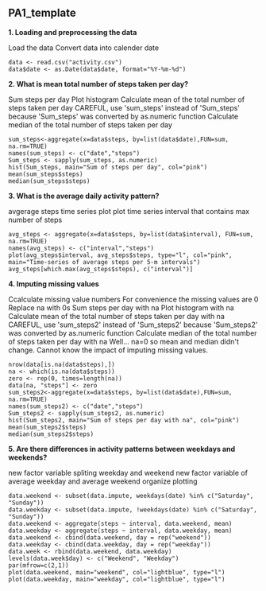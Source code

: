 PA1_template
------------------------------------------------------------------
**1. Loading and preprocessing the data**

Load the data
Convert data into calender date

```{r}
data <- read.csv("activity.csv")
data$date <- as.Date(data$date, format="%Y-%m-%d")
```


**2. What is mean total number of steps taken per day?**


Sum steps per day
Plot histogram
Calculate mean of the total number of steps taken per day
CAREFUL, use 'sum_steps' instead of 'Sum_steps' because 'Sum_steps' was   converted by as.numeric function
Calculate median of the total number of steps taken per day

```{r}
sum_steps<-aggregate(x=data$steps, by=list(data$date),FUN=sum, na.rm=TRUE)
names(sum_steps) <- c("date","steps")
Sum_steps <- sapply(sum_steps, as.numeric)
hist(Sum_steps, main="Sum of steps per day", col="pink")
mean(sum_steps$steps)
median(sum_steps$steps)

```


**3. What is the average daily activity pattern?**

avgerage steps time series plot
plot time series
interval that contains max number of steps

```{r}
avg_steps <- aggregate(x=data$steps, by=list(data$interval), FUN=sum, na.rm=TRUE)
names(avg_steps) <- c("interval","steps")
plot(avg_steps$interval, avg_steps$steps, type="l", col="pink", main="Time-series of average steps per 5-m intervals")
avg_steps[which.max(avg_steps$steps), c("interval")]

```


**4. Imputing missing values**

Ccalculate missing value numbers
For convenience the missing values are 0
Replace na with 0s
Sum steps per day with na
Plot histogram with na
Calculate mean of the total number of steps taken per day with na
CAREFUL, use 'sum_steps2' instead of 'Sum_steps2' because 'Sum_steps2'     was converted by as.numeric function
Calculate median of the total number of steps taken per day with na
Well... na=0 so mean and median didn't change. Cannot know the impact of imputing missing values.

```{r}
nrow(data[is.na(data$steps),])
na <- which(is.na(data$steps))
zero <- rep(0, times=length(na))
data[na, "steps"] <- zero
sum_steps2<-aggregate(x=data$steps, by=list(data$date),FUN=sum, na.rm=TRUE)
names(sum_steps2) <- c("date","steps")
Sum_steps2 <- sapply(sum_steps2, as.numeric)
hist(Sum_steps2, main="Sum of steps per day with na", col="pink")
mean(sum_steps2$steps)
median(sum_steps2$steps)

```


**5. Are there differences in activity patterns between weekdays and weekends?**

new factor variable spliting weekday and weekend
new factor variable of average weekday and average weekend
organize
plotting

```{r}
data.weekend <- subset(data.impute, weekdays(date) %in% c("Saturday", "Sunday"))
data.weekday <- subset(data.impute, !weekdays(date) %in% c("Saturday", "Sunday"))
data.weekend <- aggregate(steps ~ interval, data.weekend, mean)
data.weekday <- aggregate(steps ~ interval, data.weekday, mean)
data.weekend <- cbind(data.weekend, day = rep("weekend"))
data.weekday <- cbind(data.weekday, day = rep("weekday"))
data.week <- rbind(data.weekend, data.weekday)
levels(data.week$day) <- c("Weekend", "Weekday")
par(mfrow=c(2,1))
plot(data.weekend, main="weekend", col="lightblue", type="l")
plot(data.weekday, main="weekday", col="lightblue", type="l")
```
